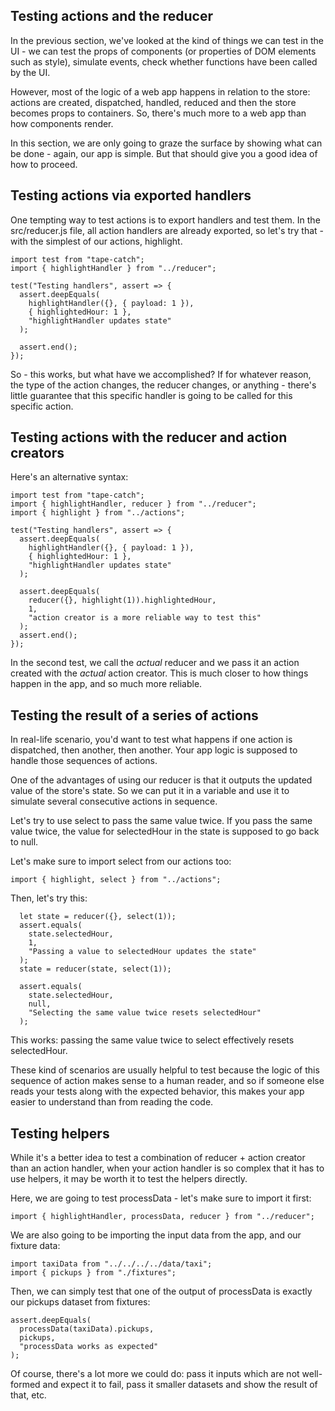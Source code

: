 ## Testing actions and the reducer

In the previous section, we've looked at the kind of things we can test in the UI - we can test the props of components (or properties of DOM elements such as style), simulate events, check whether functions have been called by the UI.

However, most of the logic of a web app happens in relation to the store: actions are created, dispatched, handled, reduced and then the store becomes props to containers. So, there's much more to a web app than how components render.

In this section, we are only going to graze the surface by showing what can be done - again, our app is simple. But that should give you a good idea of how to proceed.

## Testing actions via exported handlers

One tempting way to test actions is to export handlers and test them. In the src/reducer.js file, all action handlers are already exported, so let's try that - with the simplest of our actions, highlight.

```
import test from "tape-catch";
import { highlightHandler } from "../reducer";

test("Testing handlers", assert => {
  assert.deepEquals(
    highlightHandler({}, { payload: 1 }),
    { highlightedHour: 1 },
    "highlightHandler updates state"
  );

  assert.end();
});
```

So - this works, but what have we accomplished? If for whatever reason, the type of the action changes, the reducer changes, or anything - there's little guarantee that this specific handler is going to be called for this specific action.

## Testing actions with the reducer and action creators

Here's an alternative syntax:
```
import test from "tape-catch";
import { highlightHandler, reducer } from "../reducer";
import { highlight } from "../actions";

test("Testing handlers", assert => {
  assert.deepEquals(
    highlightHandler({}, { payload: 1 }),
    { highlightedHour: 1 },
    "highlightHandler updates state"
  );

  assert.deepEquals(
    reducer({}, highlight(1)).highlightedHour,
    1,
    "action creator is a more reliable way to test this"
  );
  assert.end();
});
```

In the second test, we call the _actual_ reducer and we pass it an action created with the _actual_ action creator. This is much closer to how things happen in the app, and so much more reliable.

## Testing the result of a series of actions

In real-life scenario, you'd want to test what happens if one action is dispatched, then another, then another. Your app logic is supposed to handle those sequences of actions. 

One of the advantages of using our reducer is that it outputs the updated value of the store's state.
So we can put it in a variable and use it to simulate several consecutive actions in sequence.

Let's try to use select to pass the same value twice. If you pass the same value twice, the value for selectedHour in the state is supposed to go back to null.

Let's make sure to import select from our actions too:

```
import { highlight, select } from "../actions";
```

Then, let's try this:

```
  let state = reducer({}, select(1));
  assert.equals(
    state.selectedHour,
    1,
    "Passing a value to selectedHour updates the state"
  );
  state = reducer(state, select(1));

  assert.equals(
    state.selectedHour,
    null,
    "Selecting the same value twice resets selectedHour"
  );
```

This works: passing the same value twice to select effectively resets selectedHour.

These kind of scenarios are usually helpful to test because the logic of this sequence of action makes sense to a human reader, and so if someone else reads your tests along with the expected behavior, this makes your app easier to understand than from reading the code.

## Testing helpers

While it's a better idea to test a combination of reducer + action creator than an action handler, when your action handler is so complex that it has to use helpers, it may be worth it to test the helpers directly.

Here, we are going to test processData - let's make sure to import it first:

```
import { highlightHandler, processData, reducer } from "../reducer";
```

We are also going to be importing the input data from the app, and our fixture data:

```
import taxiData from "../../../../data/taxi";
import { pickups } from "./fixtures";
```

Then, we can simply test that one of the output of processData is exactly our pickups dataset from fixtures:

```
assert.deepEquals(
  processData(taxiData).pickups,
  pickups,
  "processData works as expected"
);
```

Of course, there's a lot more we could do: pass it inputs which are not well-formed and expect it to fail, pass it smaller datasets and show the result of that, etc.



